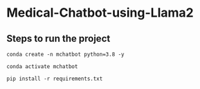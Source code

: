 # Medical-Chatbot-using-Llama2

## Steps to run the project

```
conda create -n mchatbot python=3.8 -y
```

```
conda activate mchatbot
```
```
pip install -r requirements.txt
```